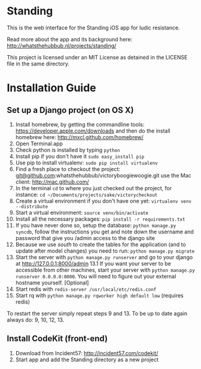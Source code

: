 # Standing

This is the web interface for the Standing iOS app for ludic resistance.

Read more about the app and its background here: http://whatsthehubbub.nl/projects/standing/

This project is licensed under an MIT License as detained in the LICENSE file in the same directory.


# Installation Guide

## Set up a Django project (on OS X)
1. Install homebrew, by getting the commandline tools: https://developer.apple.com/downloads and then do the install homebrew here: http://mxcl.github.com/homebrew/
2. Open Terminal.app
3. Check python is installed by typing `python`
4. Install pip if you don't have it `sudo easy_install pip`
5. Use pip to install virtualenv: `sudo pip install virtualenv`
6. Find a fresh place to checkout the project: git@github.com:whatsthehubbub/victoryboogiewoogie.git use the Mac client: http://mac.github.com/
7. In the terminal `cd` to where you just checked out the project, for instance: `cd ~/Documents/projects/sake/victorycheckout`
8. Create a virtual environment if you don't have one yet: `virtualenv venv --distribute`
9. Start a virtual environment: `source venv/bin/activate`
10. Install all the necessary packages: `pip install -r requirements.txt`
11. If you have never done so, setup the database: `python manage.py syncdb`, follow the instructions you get and note down the username and password that give you /admin access to the django site
12. Because we use *south* to create the tables for the application (and to update after model changes) you need to run: `python manage.py migrate`
13. Start the server with `python manage.py runserver` and go to your django at http://127.0.0.1:8000/admin
13.1 If you want your server to be accessible from other machines, start your server with `python manage.py runserver 0.0.0.0:8000`. You will need to figure out your external hostname yourself.
[Optional]
14. Start redis with `redis-server /usr/local/etc/redis.conf`
15. Start rq with `python manage.py rqworker high default low` (requires redis)

To restart the server simply repeat steps 9 and 13.
To be up to date again always do: 9, 10, 12, 13.


## Install CodeKit (front-end)
1. Download from Incident57: http://incident57.com/codekit/
2. Start app and add the Standing directory as a new project
